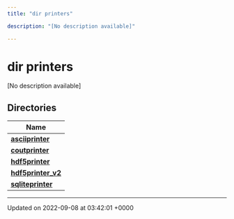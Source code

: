 ```yaml
---
title: "dir printers"

description: "[No description available]"

---
```


# dir printers

[No description available]

## Directories

| Name           |
| -------------- |
| **[asciiprinter](/documentation/code/files/dir_5120f56b3414574fee819aefd9841500/#dir-asciiprinter)**  |
| **[coutprinter](/documentation/code/files/dir_d51409d5f329b7b26705cb610a651839/#dir-coutprinter)**  |
| **[hdf5printer](/documentation/code/files/dir_75ce01daeba79b9ffe4f7732a162e581/#dir-hdf5printer)**  |
| **[hdf5printer_v2](/documentation/code/files/dir_06eb31d65e33831ca8d51f824f95729d/#dir-hdf5printer-v2)**  |
| **[sqliteprinter](/documentation/code/files/dir_3ec350bc02989509507b01e697cb8166/#dir-sqliteprinter)**  |






-------------------------------

Updated on 2022-09-08 at 03:42:01 +0000
